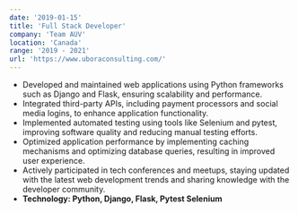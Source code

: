 ```yaml
---
date: '2019-01-15'
title: 'Full Stack Developer'
company: 'Team AUV'
location: 'Canada'
range: '2019 - 2021'
url: 'https://www.uboraconsulting.com/'
---
```


- Developed and maintained web applications using Python frameworks such as Django and Flask, ensuring scalability and performance.
- Integrated third-party APIs, including payment processors and social media logins, to enhance application functionality.
- Implemented automated testing using tools like Selenium and pytest, improving software quality and reducing manual testing efforts.
- Optimized application performance by implementing caching mechanisms and optimizing database queries, resulting in improved user experience.
- Actively participated in tech conferences and meetups, staying updated with the latest web development trends and sharing knowledge with the developer community.
- **Technology: Python, Django, Flask, Pytest Selenium**
